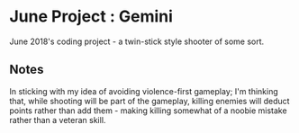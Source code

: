 # June Project : Gemini

June 2018's coding project - a twin-stick style shooter of some sort.

## Notes

In sticking with my idea of avoiding violence-first gameplay; I'm thinking that, while shooting will be part of the gameplay, killing enemies will deduct points rather than add them - making killing somewhat of a noobie mistake rather than a veteran skill.